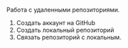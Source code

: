 Работа с удаленными репозиториями.
1. Создать аккаунт на GitHub
2. Создать локальный репозиторий
3. Связать репозиторий с локальным.
